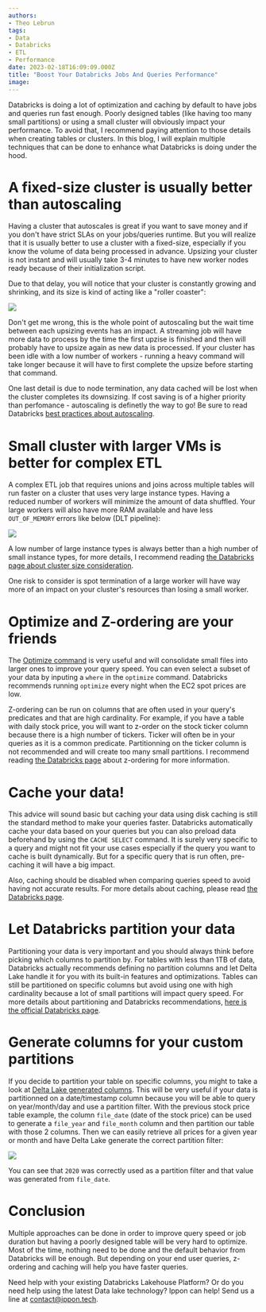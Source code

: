 ```yaml
---
authors:
- Theo Lebrun
tags:
- Data
- Databricks
- ETL
- Performance
date: 2023-02-18T16:09:09.000Z
title: "Boost Your Databricks Jobs And Queries Performance"
image: 
---
```


Databricks is doing a lot of optimization and caching by default to have jobs and queries run fast enough. Poorly designed tables (like having too many small partitions) or using a small cluster will obviously impact your performance. To avoid that, I recommend paying attention to those details when creating tables or clusters. In this blog, I will explain multiple techniques that can be done to enhance what Databricks is doing under the hood.

# A fixed-size cluster is usually better than autoscaling

Having a cluster that autoscales is great if you want to save money and if you don't have strict SLAs on your jobs/queries runtime. But you will realize that it is usually better to use a cluster with a fixed-size, especially if you know the volume of data being processed in advance. Upsizing your cluster is not instant and will usually take 3-4 minutes to have new worker nodes ready because of their initialization script.

Due to that delay, you will notice that your cluster is constantly growing and shrinking, and its size is kind of acting like a "roller coaster":

![](https://raw.githubusercontent.com/Falydoor/blog-usa/blog-boost-performance-databricks/images/2023/02/databricks-autoscaling.png)

Don't get me wrong, this is the whole point of autoscaling but the wait time between each upsizing events has an impact. A streaming job will have more data to process by the time the first upzise is finished and then will probably have to upsize again as new data is processed. If your cluster has been idle with a low number of workers - running a heavy command will take longer because it will have to first complete the upsize before starting that command.

One last detail is due to node termination, any data cached will be lost when the cluster completes its downsizing. If cost saving is of a higher priority than perfomance - autoscaling is definetly the way to go! Be sure to read Databricks [best practices about autoscaling](https://docs.databricks.com/clusters/cluster-config-best-practices.html#autoscaling).

# Small cluster with larger VMs is better for complex ETL

A complex ETL job that requires unions and joins across multiple tables will run faster on a cluster that uses very large instance types. Having a reduced number of workers will minimize the amount of data shuffled. Your large workers will also have more RAM available and have less `OUT_OF_MEMORY` errors like below (DLT pipeline):

![](https://raw.githubusercontent.com/Falydoor/blog-usa/blog-boost-performance-databricks/images/2023/02/databricks-out-of-memory.png)

 A low number of large instance types is always better than a high number of small instance types, for more details, I recommend reading [the Databricks page about cluster size consideration](https://docs.databricks.com/clusters/cluster-config-best-practices.html#cluster-sizing-considerations).

One risk to consider is spot termination of a large worker will have way more of an impact on your cluster's resources than losing a small worker.

# Optimize and Z-ordering are your friends

The [Optimize command](https://docs.databricks.com/delta/optimize.html) is very useful and will consolidate small files into larger ones to improve your query speed. You can even select a subset of your data by inputing a `where` in the `optimize` command. Databricks recommends running `optimize` every night when the EC2 spot prices are low.

Z-ordering can be run on columns that are often used in your query's predicates and that are high cardinality. For example, if you have a table with daily stock price, you will want to z-order on the stock ticker column because there is a high number of tickers. Ticker will often be in your queries as it is a common predicate. Partitionning on the ticker column is not recommended and will create too many small partitions. I recommend reading [the Databricks page](https://docs.databricks.com/delta/data-skipping.html#what-is-z-ordering) about z-ordering for more information.

# Cache your data!

This advice will sound basic but caching your data using disk caching is still the standard method to make your queries faster. Databricks automatically cache your data based on your queries but you can also preload data beforehand by using the `CACHE SELECT` command. It is surely very specific to a query and might not fit your use cases especially if the query you want to cache is built dynamically. But for a specific query that is run often, pre-caching it will have a big impact.

Also, caching should be disabled when comparing queries speed to avoid having not accurate results. For more details about caching, please read [the Databricks page](https://docs.databricks.com/optimizations/disk-cache.html).

# Let Databricks partition your data

Partitioning your data is very important and you should always think before picking which columns to partition by. For tables with less than 1TB of data, Databricks actually recommends defining no partition columns and let Delta Lake handle it for you with its built-in features and optimizations. Tables can still be partitioned on specific columns but avoid using one with high cardinality because a lot of small partitions will impact query speed. For more details about partitioning and Databricks recommendations, [here is the official Databricks page](https://docs.databricks.com/tables/partitions.html).

# Generate columns for your custom partitions

If you decide to partition your table on specific columns, you might to take a look at [Delta Lake generated columns](https://docs.databricks.com/delta/generated-columns.html). This will be very useful if your data is partitionned on a date/timestamp column because you will be able to query on year/month/day and use a partition filter. With the previous stock price table example, the column `file_date` (date of the stock price) can be used to generate a `file_year` and `file_month` column and then partition our table with those 2 columns. Then we can easily retrieve all prices for a given year or month and have Delta Lake generate the correct partition filter:

![](https://raw.githubusercontent.com/Falydoor/blog-usa/blog-boost-performance-databricks/images/2023/02/databricks-generated-columns.png)

You can see that `2020` was correctly used as a partition filter and that value was generated from `file_date`.

# Conclusion

Multiple approaches can be done in order to improve query speed or job duration but having a poorly designed table will be very hard to optimize. Most of the time, nothing need to be done and the default behavior from Databricks will be enough. But depending on your end user queries, z-ordering and caching will help you have faster queries.

Need help with your existing Databricks Lakehouse Platform? Or do you need help using the latest Data lake technology? Ippon can help! Send us a line at [contact@ippon.tech](mailto:contact@ippon.tech).